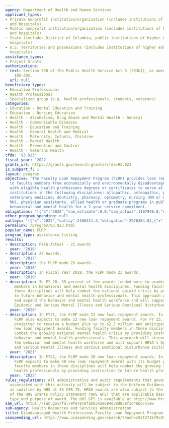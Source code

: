 ```yaml
---
agency: Department of Health and Human Services
applicant_types:
- Private nonprofit institution/organization (includes institutions of higher education
  and hospitals)
- Public nonprofit institution/organization (includes institutions of higher education
  and hospitals)
- State (includes District of Columbia, public institutions of higher education and
  hospitals)
- U.S. Territories and possessions (includes institutions of higher education and
  hospitals)
assistance_types:
- Project Grants
authorizations:
- text: Section 738 of the Public Health Service Act S [293b]), as amended by P.L.
    105-392.
  url: null
beneficiary_types:
- Education Professional
- Health Professional
- Specialized group (e.g. health professionals, students, veterans)
categories:
- Education - Dental Education and Training
- Education - Nursing Education
- Health - Alcoholism, Drug Abuse and Mental Health - General
- Health - Communicable Diseases
- Health - Education and Training
- Health - General Health and Medical
- Health - Maternity, Infants, Children
- Health - Mental Health
- Health - Prevention and Control
- Health - Veterans Health
cfda: '93.923'
fiscal_year: '2022'
grants_url: https://grants.gov/search-grants?cfda=93.923
is_subpart_f: 1
layout: program
objective: 'The Faculty Loan Repayment Program (FLRP) provides loan repayment assistance
  to faculty members from economically and environmentally disadvantaged backgrounds
  with eligible health professions degrees or certificates to serve at eligible academic
  institutions in the following disciplines: allopathic, osteopathic, podiatric or
  veterinary medicine; dentistry, pharmacy, optometry, nursing (RN or Advanced Practice
  RN), physician assistants, allied health or graduate programs in public health or
  behavioral and mental health for a 2-year service commitment.'
obligations: '[{"x":"2022","sam_estimate":0.0,"sam_actual":1107940.0,"usa_spending_actual":2976384.0},{"x":"2023","sam_estimate":2176331.0,"sam_actual":0.0,"usa_spending_actual":4129267.0},{"x":"2024","sam_estimate":2176331.0,"sam_actual":0.0,"usa_spending_actual":18432.0}]'
other_program_spending: null
outlays: '[{"x":"2022","outlay":2186311.3,"obligation":2976384.0},{"x":"2023","outlay":2711742.63,"obligation":4129267.0},{"x":"2024","outlay":32961.42,"obligation":18432.0}]'
permalink: /program/93.923.html
popular_name: FLRP
program_type: assistance_listing
results:
- description: FY16 Actual - 21 awards
  year: '2016'
- description: 22 Awards.
  year: '2017'
- description: the FLRP made 23 awards.
  year: '2018'
- description: In Fiscal Year 2018, the FLRP made 23 awards.
  year: '2019'
- description: In FY 20, 35 percent of the awards funded were to academic faculty
    members in behavioral and mental health disciplines. Funding faculty members in
    these disciplines will help combat the national opioid crisis by providing instruction
    to future behavior and mental health professionals. This approach will strengthen
    and expand the behavior and mental health workforce and will support HRSA’s Opioids
    Epidemic and Serious Mental Illness and Serious Emotional Disturbance Initiative.
  year: '2020'
- description: In FY21, the FLRP made 22 new loan repayment awards. In FY 22, the
    FLRP also expects to make 22 new loan repayment awards. For FY 23, the FLRP is
    projected to receive a budget plus up to $2.3 million and anticipates making 44
    new loan repayment awards. Funding faculty members in these disciplines will help
    combat the growing national mental health crisis by providing instruction to future
    behavior and mental health professionals. This approach will strengthen and expand
    the behavior and mental health workforce and will support HRSA’s Opioids Epidemic
    and Serious Mental Illness and Serious Emotional Disturbance Initiative.
  year: '2021'
- description: In FY22, the FLRP made 20 new loan repayment awards. In FY 23, the
    FLRP expects to make 40 new loan repayment awards with its budget plus up. Funding
    faculty members in these disciplines will help combat the growing shortage of
    health professionals by providing instruction to future health professionals.
  year: '2022'
rules_regulations: All administrative and audit requirements that govern Federal monies
  associated with this activity will be subject to the Uniform Guidance 2 CFR 200
  as codified by HHS at 45 CFR 75. HRSA awards are also subject to the requirements
  of the HHS Grants Policy Statement (HHS GPS) that are applicable based on recipient
  type and purpose of award. The HHS GPS is available at http://www.hrsa.gov/grants/hhsgrantspolicy.pdf.
sam_url: https://sam.gov/fal/9fe78c9fab9342e694d38d83ef3d46bd/view
sub-agency: Health Resources and Services Administration
title: Disadvantaged Health Professions Faculty Loan Repayment Program (FLRP)
usaspending_url: https://www.usaspending.gov/search/?hash=c93f273679c851ac3b153ac3b956c5b7
---
```

